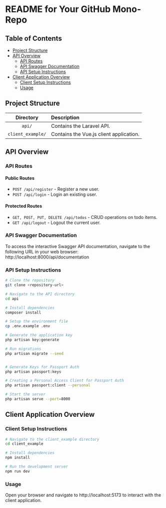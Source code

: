 <!-- Para abrir el preview en Atom: ^ (control) + shift + M -->

# README for Your GitHub Mono-Repo

## Table of Contents
- [Project Structure](#project-structure)
- [API Overview](#api-overview)
  - [API Routes](#api-routes)
  - [API Swagger Documentation](#api-swagger-documentation)
  - [API Setup Instructions](#api-setup-instructions)
- [Client Application Overview](#client-application-overview)
  - [Client Setup Instructions](#client-setup-instructions)
  - [Usage](#usage)

## Project Structure
| Directory | Description |
|:---------:|:------------|
| `api/` | Contains the Laravel API. |
| `client_example/` | Contains the Vue.js client application. |

## API Overview

### API Routes
#### Public Routes
- `POST /api/register` - Register a new user.
- `POST /api/login` - Login an existing user.

#### Protected Routes
- `GET, POST, PUT, DELETE /api/todos` - CRUD operations on todo items.
- `GET /api/logout` - Logout the current user.
### API Swagger Documentation

To access the interactive Swagger API documentation, navigate to the following URL in your web browser: http://localhost:8000/api/documentation

### API Setup Instructions
```bash
# Clone the repository
git clone <repository-url>

# Navigate to the API directory
cd api

# Install dependencies
composer install

# Setup the environment file
cp .env.example .env

# Generate the application key
php artisan key:generate

# Run migrations
php artisan migrate --seed


# Generate Keys for Passport Auth
php artisan passport:keys

# Creating a Personal Access Client for Passport Auth
php artisan passport:client --personal

# Start the server
php artisan serve --port=8000
```
## Client Application Overview
### Client Setup Instructions
```bash
# Navigate to the client_example directory
cd client_example

# Install dependencies
npm install

# Run the development server
npm run dev
```
### Usage
Open your browser and navigate to http://localhost:5173 to interact with the client application.

